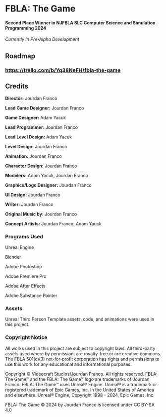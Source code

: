 # FBLA: The Game
#### Second Place Winner in NJFBLA SLC Computer Science and Simulation Programming 2024
###### Currently In Pre-Alpha Development

## Roadmap
### https://trello.com/b/Yq38NeFH/fbla-the-game

## Credits

**Director:**  				      Jourdan Franco

**Lead Game Designer:**  		Jourdan Franco

**Game Designer:**			    Adam Yacuk

**Lead Programmer:**			  Jourdan Franco

**Lead Level Design:**			Adam Yacuk

**Level Design:** 				  Jourdan Franco

**Animation:**				      Jourdan Franco

**Character Design:**			  Jourdan Franco

**Modelers:**				        Adam Yacuk, Jourdan Franco

**Graphics/Logo Designer:** Jourdan Franco

**UI Design:**				      Jourdan Franco

**Writer:**					        Jourdan Franco

**Original Music by:**		  Jourdan Franco

**Concept Artists:**			  Jourdan Franco, Adam Yauck

### Programs Used

Unreal Engine

Blender

Adobe Photoshop

Adobe Premiere Pro

Adobe After Effects

Adobe Substance Painter

### Assets

Unreal Third Person Template assets, code, and animations were used in this project.

### Copyright Notice

All works used in this project are subject to copyright laws. All third-party assets used where by permission, are royalty-free or are creative commons. The FBLA 501(c)(3) not-for-profit corporation has rights and permissions to use this work for any educational and informational purposes. 

Copyright © Videocraft Studios/Jourdan Franco. All rights reserved. FBLA: The Game™ and the FBLA: The Game™ logo are trademarks of Jourdan Franco. FBLA: The Game™ uses Unreal® Engine. Unreal® is a trademark or registered trademark of Epic Games, Inc. In the United States of America and elsewhere. Unreal® Engine, Copyright 1998 - 2024, Epic Games, Inc.

FBLA: The Game © 2024 by Jourdan Franco is licensed under CC BY-SA 4.0 
